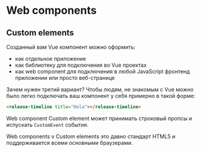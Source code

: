 # Web components

## Custom elements

Созданный вам Vue компонент можно оформить:

- как отдельное приложение
- как библиотеку для подключения во Vue проектах
- как web component для подключения в любой JavaScript фронтенд приложении или просто веб-странице

Зачем нужен третий вариант? Чтобы людям, не знакомым с Vue можно было легко подключать ваш компонент у себя примерно в такой форме:

```html
<release-timeline title="Hola"></release-timeline>
```

Web component Custom element может принимать строковый пропсы и испускать `CustomEvent` события.

Web components v Custom elements это давно стандарт HTML5 и поддерживается всеми основными браузерами.
